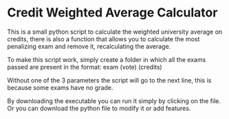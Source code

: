 # Credit Weighted Average Calculator
This is a small python script to calculate the weighted university average on credits, there is also a function that allows you to calculate the most penalizing exam and remove it, recalculating the average.

To make this script work, simply create a folder in which all the exams passed are present in the format:
exam (vote) (credits)

Without one of the 3 parameters the script will go to the next line, this is because some exams have no grade.

By downloading the executable you can run it simply by clicking on the file. Or you can download the python file to modify it or add features.
